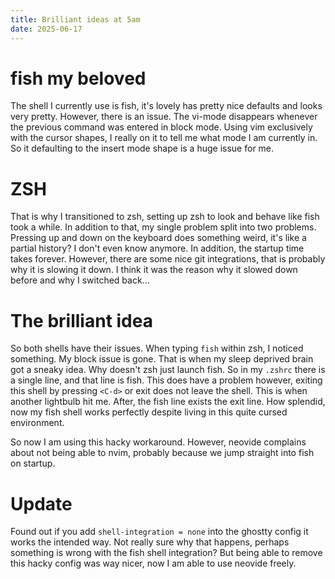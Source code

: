 ```yaml
---
title: Brilliant ideas at 5am
date: 2025-06-17
---
```


# fish my beloved

The shell I currently use is fish, it's lovely has pretty nice defaults and
looks very pretty. However, there is an issue. The vi-mode disappears whenever
the previous command was entered in block mode. Using vim exclusively with the
cursor shapes, I really on it to tell me what mode I am currently in. So it
defaulting to the insert mode shape is a huge issue for me.

# ZSH

That is why I transitioned to zsh, setting up zsh to look and behave like fish
took a while. In addition to that, my single problem split into two problems.
Pressing up and down on the keyboard does something weird, it's like a partial
history? I don't even know anymore. In addition, the startup time takes
forever. However, there are some nice git integrations, that is probably why it
is slowing it down. I think it was the reason why it slowed down before and why
I switched back...

# The brilliant idea

So both shells have their issues. When typing `fish` within zsh, I noticed
something. My block issue is gone. That is when my sleep deprived brain got a
sneaky idea. Why doesn't zsh just launch fish. So in my `.zshrc` there is a
single line, and that line is fish. This does have a problem however, exiting
this shell by pressing `<C-d>` or exit does not leave the shell. This is when
another lightbulb hit me. After, the fish line exists the exit line. How
splendid, now my fish shell works perfectly despite living in this quite cursed
environment.

So now I am using this hacky workaround. However, neovide complains about not
being able to nvim, probably because we jump straight into fish on startup.

# Update

Found out if you add `shell-integration = none` into the ghostty config it
works the intended way. Not really sure why that happens, perhaps something is
wrong with the fish shell integration? But being able to remove this hacky
config was way nicer, now I am able to use neovide freely.
